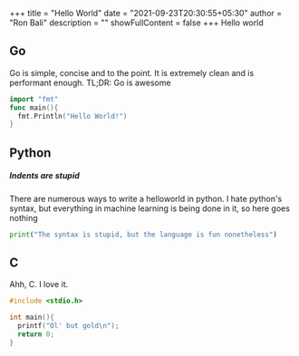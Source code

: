 +++
title = "Hello World"
date = "2021-09-23T20:30:55+05:30"
author = "Ron Bali"
description = ""
showFullContent = false
+++
Hello world
## Go
Go is simple, concise and to the point. It is extremely clean and is performant enough.
TL;DR: Go is awesome

```go
import "fmt"
func main(){
  fmt.Println("Hello World!")
}
```

## Python
##### Indents are stupid
There are numerous ways to write a helloworld in python. I hate python's syntax, but everything in machine learning is being done in it, so here goes nothing

```Python
print("The syntax is stupid, but the language is fun nonetheless")
```

## C
Ahh, C. I love it.
```c
#include <stdio.h>

int main(){
  printf("Ol' but gold\n");
  return 0;
}
